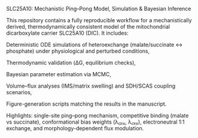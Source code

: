 SLC25A10: Mechanistic Ping–Pong Model, Simulation & Bayesian Inference

This repository contains a fully reproducible workflow for a mechanistically derived, thermodynamically consistent model of the mitochondrial dicarboxylate carrier SLC25A10 (DIC). It includes:

Deterministic ODE simulations of heteroexchange (malate/succinate ↔ phosphate) under physiological and perturbed conditions,

Thermodynamic validation (ΔG, equilibrium checks),

Bayesian parameter estimation via MCMC,

Volume–flux analyses (IMS/matrix swelling) and SDH/SCAS coupling scenarios,

Figure-generation scripts matching the results in the manuscript.

Highlights: single-site ping–pong mechanism, competitive binding (malate vs succinate), conformational bias weights (λ₍₂₁₎, λ₍₃₁₎), electroneutral 1:1 exchange, and morphology-dependent flux modulation.
